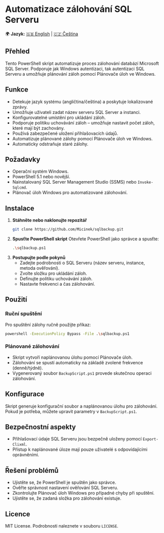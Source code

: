 # Automatizace zálohování SQL Serveru
🌍 **Jazyk:** [🇬🇧 English](README.en.md) | [🇨🇿 Čeština](README.cs.md)

## Přehled
Tento PowerShell skript automatizuje proces zálohování databází Microsoft SQL Server. Podporuje jak Windows autentizaci, tak autentizaci SQL Serveru a umožňuje plánování záloh pomocí Plánovače úloh ve Windows.

## Funkce
- Detekuje jazyk systému (angličtina/čeština) a poskytuje lokalizované zprávy.
- Umožňuje uživateli zadat název serveru SQL Server a instanci.
- Konfigurovatelné umístění pro ukládání záloh.
- Podporuje politiku uchovávání záloh – umožňuje nastavit počet záloh, které mají být zachovány.
- Používá zabezpečené uložení přihlašovacích údajů.
- Automatizuje plánované zálohy pomocí Plánovače úloh ve Windows.
- Automaticky odstraňuje staré zálohy.

## Požadavky
- Operační systém Windows.
- PowerShell 5.1 nebo novější.
- Nainstalovaný SQL Server Management Studio (SSMS) nebo `Invoke-Sqlcmd`.
- Plánovač úloh Windows pro automatizované zálohování.

## Instalace
1. **Stáhněte nebo naklonujte repozitář**
   ```sh
   git clone https://github.com/Micinek/sqlbackup.git
   ```
2. **Spusťte PowerShell skript**
   Otevřete PowerShell jako správce a spusťte:
   ```sh
   .\sqlbackup.ps1
   ```
3. **Postupujte podle pokynů**
   - Zadejte podrobnosti o SQL Serveru (název serveru, instance, metoda ověřování).
   - Zvolte složku pro ukládání záloh.
   - Definujte politiku uchovávání záloh.
   - Nastavte frekvenci a čas zálohování.

## Použití
### Ruční spuštění
Pro spuštění zálohy ručně použijte příkaz:
```sh
powershell -ExecutionPolicy Bypass -File .\sqlbackup.ps1
```

### Plánované zálohování
- Skript vytvoří naplánovanou úlohu pomocí Plánovače úloh.
- Zálohování se spustí automaticky na základě zvolené frekvence (denně/týdně).
- Vygenerovaný soubor `BackupScript.ps1` provede skutečnou operaci zálohování.

## Konfigurace
Skript generuje konfigurační soubor a naplánovanou úlohu pro zálohování. Pokud je potřeba, můžete upravit parametry v `BackupScript.ps1`.

## Bezpečnostní aspekty
- Přihlašovací údaje SQL Serveru jsou bezpečně uloženy pomocí `Export-Clixml`.
- Přístup k naplánované úloze mají pouze uživatelé s odpovídajícími oprávněními.

## Řešení problémů
- Ujistěte se, že PowerShell je spuštěn jako správce.
- Ověřte správnost nastavení ověřování SQL Serveru.
- Zkontrolujte Plánovač úloh Windows pro případné chyby při spuštění.
- Ujistěte se, že zadaná složka pro zálohování existuje.

## Licence
MIT License. Podrobnosti naleznete v souboru `LICENSE`.

